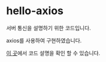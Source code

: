 # hello-axios

서버 통신을 설명하기 위한 코드입니다.

axios를 사용하여 구현하였습니다.

[이 곳](http://beomy.tistory.com/36#axiosExample)에서 코드 설명을 확인 할 수 있습니다.
